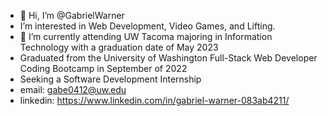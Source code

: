 - 👋 Hi, I’m @GabrielWarner
- I’m interested in Web Development, Video Games, and Lifting.
- 🌱 I’m currently attending UW Tacoma majoring in Information Technology with a graduation date of May 2023
- Graduated from the University of Washington Full-Stack Web Developer Coding Bootcamp in September of 2022
- Seeking a Software Development Internship
- email: gabe0412@uw.edu
- linkedin: https://www.linkedin.com/in/gabriel-warner-083ab4211/


<!---
GabrielWarner/GabrielWarner is a ✨ special ✨ repository because its `README.md` (this file) appears on your GitHub profile.
You can click the Preview link to take a look at your changes.
--->
